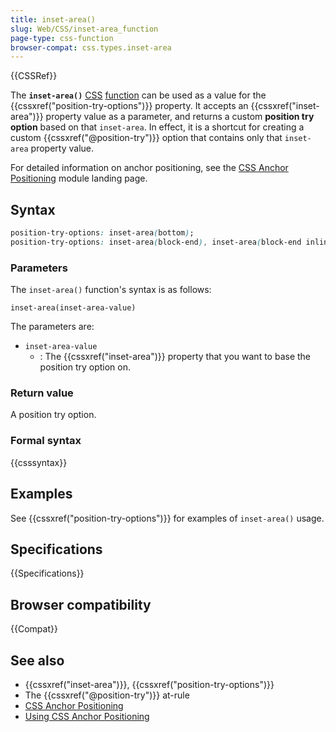 ```yaml
---
title: inset-area()
slug: Web/CSS/inset-area_function
page-type: css-function
browser-compat: css.types.inset-area
---
```


{{CSSRef}}

The **`inset-area()`** [CSS](/en-US/docs/Web/CSS) [function](/en-US/docs/Web/CSS/CSS_Functions) can be used as a value for the {{cssxref("position-try-options")}} property. It accepts an {{cssxref("inset-area")}} property value as a parameter, and returns a custom **position try option** based on that `inset-area`. In effect, it is a shortcut for creating a custom {{cssxref("@position-try")}} option that contains only that `inset-area` property value.

For detailed information on anchor positioning, see the [CSS Anchor Positioning](/en-US/docs/Web/CSS/CSS_anchor_positioning) module landing page.

## Syntax

```css
position-try-options: inset-area(bottom);
position-try-options: inset-area(block-end), inset-area(block-end inline-end);
```

### Parameters

The `inset-area()` function's syntax is as follows:

```text
inset-area(inset-area-value)
```

The parameters are:

- `inset-area-value`
  - : The {{cssxref("inset-area")}} property that you want to base the position try option on.

### Return value

A position try option.

### Formal syntax

{{csssyntax}}

## Examples

See {{cssxref("position-try-options")}} for examples of `inset-area()` usage.

## Specifications

{{Specifications}}

## Browser compatibility

{{Compat}}

## See also

- {{cssxref("inset-area")}}, {{cssxref("position-try-options")}}
- The {{cssxref("@position-try")}} at-rule
- [CSS Anchor Positioning](/en-US/docs/Web/CSS/CSS_anchor_positioning)
- [Using CSS Anchor Positioning](/en-US/docs/Web/CSS/CSS_anchor_positioning/Using)
